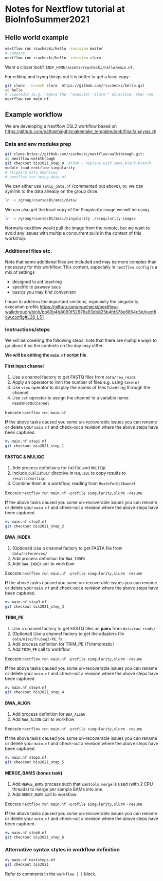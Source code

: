 # Notes for Nextflow tutorial at BioInfoSummer2021

## Hello world example

```sh
nextflow run rsuchecki/hello -revision master 
# compare
nextflow run rsuchecki/hello -revision slurm
```

Want a closer look? `$NXF_HOME/assets/rsuchecki/hello/main.nf`.

For editing and trying things out it is better to get a local copy: 

```sh
git clone --branch slurm  https://github.com/rsuchecki/hello.git 
cd hello
# view/edit (e.g. remove the  "executor 'slurm'" directive, then run
nextflow run main.nf
```

## Example workflow 

We are developing a Nextflow DSL2 workflow based on https://github.com/nathanhaigh/snakemake_template/blob/final/analysis.sh

### Data and env modules prep

```sh
git clone https://github.com/rsuchecki/nextflow-walkthrough.git:
cd nextflow-walkthrough
git checkout bis2021_step_0  #TODO - replace with semi-blank-branch
module load nextflow singularity
# skipping data download
# nextflow run setup_data.nf 
```

We can either use  `setup_data.nf` (commented out above), or, 
we can symlink to the data already on the group drive.

```sh
ln -s /group/courses01/amsi/data/
```

We can also get the local copy of the Singularity image we will be using. 

```sh
ln -s /group/courses01/amsi/singularity ./singularity-images
```

Normally nextflow would pull the image from  the remote, 
but we want to avoid any issues with multiple concurrent pulls in the context of this workshop. 

### Additional files etc.

Note that some additional files are included and may be more complex than necessary for this workflow. 
This content, especially in `nextflow.config` is a mix of settings

*  designed to aid teaching
*  specific to pawsey zeus
*  basics you may find convenient 

I hope to address the important sections, especially the singularity execution profile 
https://github.com/rsuchecki/nextflow-walkthrough/blob/bb83b4b8090f52676a93db825b4fd578e6854c5d/nextflow.config#L36-L51


### Instructions/steps

We will be covering the following steps, 
note that there are multiple ways to go about it
so the contents on the day may differ.

**We will be editing the `main.nf` script file.**


#### First input channel 

1. Use a channel factory to get FASTQ files from `data/raw_reads`
2. Apply an operator to limit the number of files e.g. using `take(n)` 
3. Use `view` operator to display the names of files travelling through the channel. 
4. Use `set` operator to assign the channel to a variable name `ReadsForQcChannel`

Execute `nextflow run main.nf`


**If** the above tasks caused you some un-recoverable issues you can rename or delete your
`main.nf` and check-out a revision where the above steps have been captured.

```sh
mv main.nf step1.nf
git checkout bis2021_step_1
```

#### FASTQC & MULIQC

1. Add process definitions for `FASTQC` and `MULTIQC`
2. Include `publishDir` directive in `MULTIQC` to copy results to `results/multiqc`
3. Combine them in a workflow, reading from `ReadsForQcChannel`

Execute `nextflow run main.nf -profile singularity,slurm -resume`

**If** the above tasks caused you some un-recoverable issues you can rename or delete your
`main.nf` and check-out a revision where the above steps have been captured.

```sh
mv main.nf step2.nf
git checkout bis2021_step_2
```

#### BWA_INDEX

1. (Optional) Use a channel factory to get FASTA file from `data/references/`
2. Add process definition for `BWA_INDEX` 
3. Add `BWA_INDEX` call to workflow 

Execute `nextflow run main.nf -profile singularity,slurm -resume`

**If** the above tasks caused you some un-recoverable issues you can rename or delete your
`main.nf` and check-out a revision where the above steps have been captured.

```sh
mv main.nf step3.nf
git checkout bis2021_step_3
```

#### TRIM_PE

1.  Use a channel factory to get FASTQ files as **pairs** from `data/raw_reads/`
2.  (Optional) Use a channel factory to get the adapters file `data/misc/TruSeq3-PE.fa`
3.  Add process definition for TRIM_PE (Trimmomatic)
4.  Add `TRIM_PE` call to workflow 

Execute `nextflow run main.nf -profile singularity,slurm -resume`

**If** the above tasks caused you some un-recoverable issues you can rename or delete your
`main.nf` and check-out a revision where the above steps have been captured.

```sh
mv main.nf step4.nf
git checkout bis2021_step_4
```

#### BWA_ALIGN

1. Add process definition for `BWA_ALIGN` 
2. Add `BWA_ALIGN` call to workflow 
   
Execute `nextflow run main.nf -profile singularity,slurm -resume`

**If** the above tasks caused you some un-recoverable issues you can rename or delete your
`main.nf` and check-out a revision where the above steps have been captured.

```sh
mv main.nf step5.nf
git checkout bis2021_step_5
```

#### MERGE_BAMS (bonus task)

1. Add `MERGE_BAMS` process such that `samtools merge` is used (with 2 CPU threads) to merge per sample BAMs into one.
2. Add `MERGE_BAMS` call to workflow 

Execute `nextflow run main.nf -profile singularity,slurm -resume`

**If** the above tasks caused you some un-recoverable issues you can rename or delete your
`main.nf` and check-out a revision where the above steps have been captured.

```sh
mv main.nf step6.nf
git checkout bis2021_step_6
```

### Alternative syntax styles in workflow definition

```sh
mv main.nf nextsteps.nf
git checkout bis2021
```

Refer to comments in the `workflow { }` block.
